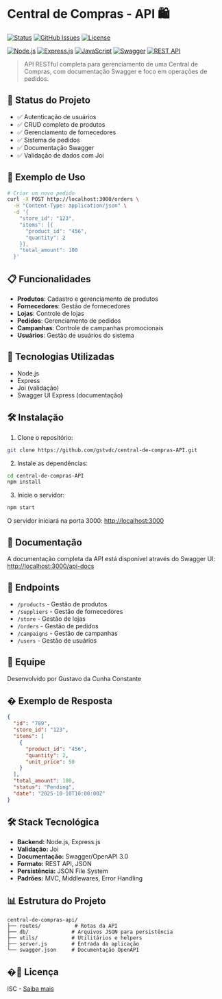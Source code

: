 # Central de Compras - API 🛍️

[![Status](https://img.shields.io/badge/status-active-success.svg)]()
[![GitHub Issues](https://img.shields.io/github/issues/gstvdc/central-de-compras-API.svg)](https://github.com/gstvdc/central-de-compras-API/issues)
[![License](https://img.shields.io/badge/license-ISC-blue.svg)](/LICENSE)

[![Node.js](https://img.shields.io/badge/Node.js-43853D?style=for-the-badge&logo=node.js&logoColor=white)](https://nodejs.org/)
[![Express.js](https://img.shields.io/badge/Express.js-404D59?style=for-the-badge&logo=express&logoColor=white)](https://expressjs.com/)
[![JavaScript](https://img.shields.io/badge/JavaScript-F7DF1E?style=for-the-badge&logo=javascript&logoColor=black)](https://developer.mozilla.org/en-US/docs/Web/JavaScript)
[![Swagger](https://img.shields.io/badge/Swagger-85EA2D?style=for-the-badge&logo=swagger&logoColor=black)](https://swagger.io/)
[![REST API](https://img.shields.io/badge/REST%20API-005571?style=for-the-badge&logo=swagger&logoColor=white)]()

> API RESTful completa para gerenciamento de uma Central de Compras, com documentação Swagger e foco em operações de pedidos.

## 🎯 Status do Projeto

- ✅ Autenticação de usuários
- ✅ CRUD completo de produtos
- ✅ Gerenciamento de fornecedores
- ✅ Sistema de pedidos
- ✅ Documentação Swagger
- ✅ Validação de dados com Joi

## 🚀 Exemplo de Uso

```bash
# Criar um novo pedido
curl -X POST http://localhost:3000/orders \
  -H "Content-Type: application/json" \
  -d '{
    "store_id": "123",
    "items": [{
      "product_id": "456",
      "quantity": 2
    }],
    "total_amount": 100
  }'
```

## 📋 Funcionalidades

- **Produtos**: Cadastro e gerenciamento de produtos
- **Fornecedores**: Gestão de fornecedores
- **Lojas**: Controle de lojas
- **Pedidos**: Gerenciamento de pedidos
- **Campanhas**: Controle de campanhas promocionais
- **Usuários**: Gestão de usuários do sistema

## 🚀 Tecnologias Utilizadas

- Node.js
- Express
- Joi (validação)
- Swagger UI Express (documentação)

## 🛠️ Instalação

1. Clone o repositório:
```bash
git clone https://github.com/gstvdc/central-de-compras-API.git
```

2. Instale as dependências:
```bash
cd central-de-compras-API
npm install
```

3. Inicie o servidor:
```bash
npm start
```

O servidor iniciará na porta 3000: [http://localhost:3000](http://localhost:3000)

## 📖 Documentação

A documentação completa da API está disponível através do Swagger UI:
[http://localhost:3000/api-docs](http://localhost:3000/api-docs)

## 🔄 Endpoints

- `/products` - Gestão de produtos
- `/suppliers` - Gestão de fornecedores
- `/store` - Gestão de lojas
- `/orders` - Gestão de pedidos
- `/campaigns` - Gestão de campanhas
- `/users` - Gestão de usuários

## 👥 Equipe

Desenvolvido por Gustavo da Cunha Constante

## � Exemplo de Resposta

```json
{
  "id": "789",
  "store_id": "123",
  "items": [
    {
      "product_id": "456",
      "quantity": 2,
      "unit_price": 50
    }
  ],
  "total_amount": 100,
  "status": "Pending",
  "date": "2025-10-10T10:00:00Z"
}
```

## 🛠️ Stack Tecnológica

- **Backend:** Node.js, Express.js
- **Validação:** Joi
- **Documentação:** Swagger/OpenAPI 3.0
- **Formato:** REST API, JSON
- **Persistência:** JSON File System
- **Padrões:** MVC, Middlewares, Error Handling

## 📊 Estrutura do Projeto

```
central-de-compras-api/
├── routes/           # Rotas da API
├── db/              # Arquivos JSON para persistência
├── utils/           # Utilitários e helpers
├── server.js        # Entrada da aplicação
└── swagger.json     # Documentação OpenAPI
```

## �📄 Licença

ISC - [Saiba mais](LICENSE)